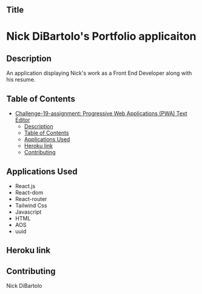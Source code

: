 ## Title
# Nick DiBartolo's Portfolio applicaiton

## Description
An application displaying Nick's work as a Front End Developer along with his resume.

## Table of Contents
- [Challenge-19-assignment: Progressive Web Applications (PWA) Text Editor ](#challenge-19-assignment: (PWA) )
  - [Description](#description)
  - [Table of Contents](#table-of-contents)
  - [Applications Used](#applications-used)
  - [Heroku link](#heroku-link)
  - [Contributing](#contributing)
## Applications Used
  - React.js
  - React-dom
  - React-router
  - Tailwind Css
  - Javascript
  - HTML
  - AOS
  - uuid
## Heroku link

## Contributing
Nick DiBartolo
